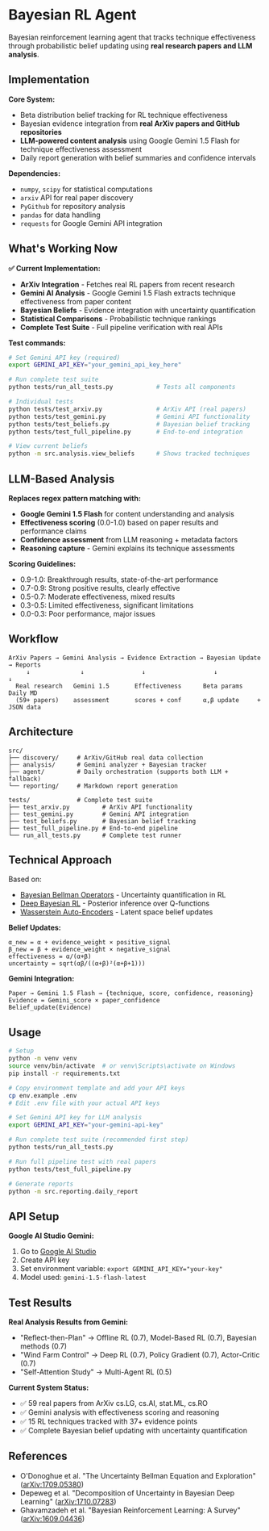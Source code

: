 # Bayesian RL Agent

Bayesian reinforcement learning agent that tracks technique effectiveness through probabilistic belief updating using **real research papers and LLM analysis**.

## Implementation

**Core System:**
- Beta distribution belief tracking for RL technique effectiveness
- Bayesian evidence integration from **real ArXiv papers and GitHub repositories**
- **LLM-powered content analysis** using Google Gemini 1.5 Flash for technique effectiveness assessment
- Daily report generation with belief summaries and confidence intervals

**Dependencies:**
- `numpy`, `scipy` for statistical computations
- `arxiv` API for real paper discovery
- `PyGithub` for repository analysis  
- `pandas` for data handling
- `requests` for Google Gemini API integration

## What's Working Now

**✅ Current Implementation:**

- **ArXiv Integration** - Fetches real RL papers from recent research
- **Gemini AI Analysis** - Google Gemini 1.5 Flash extracts technique effectiveness from paper content
- **Bayesian Beliefs** - Evidence integration with uncertainty quantification
- **Statistical Comparisons** - Probabilistic technique rankings
- **Complete Test Suite** - Full pipeline verification with real APIs

**Test commands:**
```bash
# Set Gemini API key (required)
export GEMINI_API_KEY="your_gemini_api_key_here"

# Run complete test suite
python tests/run_all_tests.py            # Tests all components

# Individual tests
python tests/test_arxiv.py               # ArXiv API (real papers)
python tests/test_gemini.py              # Gemini API functionality  
python tests/test_beliefs.py             # Bayesian belief tracking
python tests/test_full_pipeline.py       # End-to-end integration

# View current beliefs
python -m src.analysis.view_beliefs      # Shows tracked techniques
```

## LLM-Based Analysis

**Replaces regex pattern matching with:**

- **Google Gemini 1.5 Flash** for content understanding and analysis
- **Effectiveness scoring** (0.0-1.0) based on paper results and performance claims
- **Confidence assessment** from LLM reasoning + metadata factors
- **Reasoning capture** - Gemini explains its technique assessments

**Scoring Guidelines:**
- 0.9-1.0: Breakthrough results, state-of-the-art performance
- 0.7-0.9: Strong positive results, clearly effective  
- 0.5-0.7: Moderate effectiveness, mixed results
- 0.3-0.5: Limited effectiveness, significant limitations
- 0.0-0.3: Poor performance, major issues

## Workflow

```
ArXiv Papers → Gemini Analysis → Evidence Extraction → Bayesian Update → Reports
     ↓              ↓                ↓                   ↓            ↓
  Real research   Gemini 1.5       Effectiveness      Beta params    Daily MD
  (59+ papers)    assessment       scores + conf      α,β update     + JSON data
```

## Architecture

```
src/
├── discovery/     # ArXiv/GitHub real data collection
├── analysis/      # Gemini analyzer + Bayesian tracker  
├── agent/         # Daily orchestration (supports both LLM + fallback)
└── reporting/     # Markdown report generation

tests/             # Complete test suite
├── test_arxiv.py         # ArXiv API functionality
├── test_gemini.py        # Gemini API integration
├── test_beliefs.py       # Bayesian belief tracking
├── test_full_pipeline.py # End-to-end pipeline
└── run_all_tests.py      # Complete test runner
```

## Technical Approach

Based on:
- [Bayesian Bellman Operators](https://arxiv.org/abs/2106.00426) - Uncertainty quantification in RL
- [Deep Bayesian RL](https://arxiv.org/abs/1802.04412) - Posterior inference over Q-functions  
- [Wasserstein Auto-Encoders](https://arxiv.org/abs/1711.01558) - Latent space belief updates

**Belief Updates:**
```
α_new = α + evidence_weight × positive_signal
β_new = β + evidence_weight × negative_signal
effectiveness = α/(α+β)
uncertainty = sqrt(αβ/((α+β)²(α+β+1)))
```

**Gemini Integration:**
```
Paper → Gemini 1.5 Flash → {technique, score, confidence, reasoning}
Evidence = Gemini_score × paper_confidence
Belief_update(Evidence)
```

## Usage

```bash
# Setup
python -m venv venv
source venv/bin/activate  # or venv\Scripts\activate on Windows
pip install -r requirements.txt

# Copy environment template and add your API keys
cp env.example .env
# Edit .env file with your actual API keys

# Set Gemini API key for LLM analysis
export GEMINI_API_KEY="your-gemini-api-key"

# Run complete test suite (recommended first step)
python tests/run_all_tests.py

# Run full pipeline test with real papers
python tests/test_full_pipeline.py

# Generate reports
python -m src.reporting.daily_report
```

## API Setup

**Google AI Studio Gemini:**
1. Go to [Google AI Studio](https://makersuite.google.com/app/apikey)
2. Create API key
3. Set environment variable: `export GEMINI_API_KEY="your-key"`
4. Model used: `gemini-1.5-flash-latest`

## Test Results

**Real Analysis Results from Gemini:**
- "Reflect-then-Plan" → Offline RL (0.7), Model-Based RL (0.7), Bayesian methods (0.7)
- "Wind Farm Control" → Deep RL (0.7), Policy Gradient (0.7), Actor-Critic (0.7)
- "Self-Attention Study" → Multi-Agent RL (0.5)

**Current System Status:**
- ✅ 59 real papers from ArXiv cs.LG, cs.AI, stat.ML, cs.RO
- ✅ Gemini analysis with effectiveness scoring and reasoning
- ✅ 15 RL techniques tracked with 37+ evidence points
- ✅ Complete Bayesian belief updating with uncertainty quantification

## References

- O'Donoghue et al. "The Uncertainty Bellman Equation and Exploration" ([arXiv:1709.05380](https://arxiv.org/abs/1709.05380))
- Depeweg et al. "Decomposition of Uncertainty in Bayesian Deep Learning" ([arXiv:1710.07283](https://arxiv.org/abs/1710.07283))
- Ghavamzadeh et al. "Bayesian Reinforcement Learning: A Survey" ([arXiv:1609.04436](https://arxiv.org/abs/1609.04436)) 